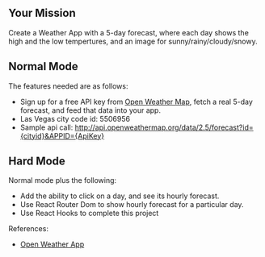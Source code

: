 ## Your Mission

Create a Weather App with a 5-day forecast, where each day shows the high and the low tempertures, and an image for sunny/rainy/cloudy/snowy.

## Normal Mode

The features needed are as follows:

- Sign up for a free API key from [Open Weather Map](https://openweathermap.org/), fetch a real 5-day forecast, and feed that data into your app.
- Las Vegas city code id: 5506956
- Sample api call: http://api.openweathermap.org/data/2.5/forecast?id={cityid}&APPID={ApiKey}


## Hard Mode

Normal mode plus the following:

- Add the ability to click on a day, and see its hourly forecast.
- Use React Router Dom to show hourly forecast for a particular day.
- Use React Hooks to complete this project


References:
- [Open Weather App](https://openweathermap.org/)